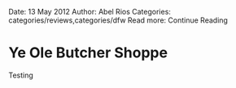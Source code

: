 Date: 13 May 2012
Author: Abel Rios
Categories: categories/reviews,categories/dfw
Read more: Continue Reading

# Ye Ole Butcher Shoppe

Testing